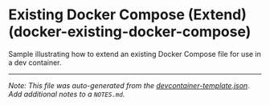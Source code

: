 
# Existing Docker Compose (Extend) (docker-existing-docker-compose)

Sample illustrating how to extend an existing Docker Compose file for use in a dev container.





---

_Note: This file was auto-generated from the [devcontainer-template.json](https://github.com/ecampuslearning/ProjectOperation/blob/main/src/docker-existing-docker-compose/devcontainer-template.json).  Add additional notes to a `NOTES.md`._
